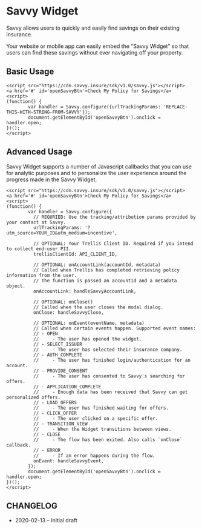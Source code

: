 # Savvy Widget

Savvy allows users to quickly and easily find savings on their existing insurance.

Your website or mobile app can easily embed the "Savvy Widget" so that users can find these savings without ever navigating off your property.

## Basic Usage

```
<script src="https://cdn.savvy.insure/sdk/v1.0/savvy.js"></script>
<a href='#' id='openSavvyBtn'>Check My Policy for Savings</a>
<script>
(function() {
        var handler = Savvy.configure({urlTrackingParams: 'REPLACE-THIS-WITH-STRING-FROM-SAVVY'});
        document.getElementById('openSavvyBtn').onclick = handler.open;
})();
</script>
```

## Advanced Usage

Savvy Widget supports a number of Javascript callbacks that you can use for analytic purposes and to personalize the user experience around the progress made in the Savvy Widget.

```
<script src="https://cdn.savvy.insure/sdk/v1.0/savvy.js"></script>
<a href='#' id='openSavvyBtn'>Check My Policy for Savings</a>
<script>
(function() {
        var handler = Savvy.configure({
          // REQURIED: Use the tracking/attribution params provided by your contact at Savvy.
          urlTrackingParams: '?utm_source=YOUR_ID&utm_medium=incentive',
          
          // OPTIONAL: Your Trellis Client ID. Required if you intend to collect end-user PII.
          trellisClientId: API_CLIENT_ID,

          // OPTIONAL: onAccountLink(accountId, metadata)
          // Called when Trellis has completed retrieving policy information from the user.
          // The function is passed an accountId and a metadata object.
          onAccountLink: handleSavvyAccountLink,

          // OPTIONAL: onClose()
          // Called when the user closes the modal dialog.
          onClose: handleSavvyClose,

          // OPTIONAL: onEvent(eventName, metadata)
          // Called when certain events happen. Supported event names:
          // - OPEN
          //     - The user has opened the widget.
          // - SELECT_ISSUER
          //     - The user has selected their insurance company.
          // - AUTH_COMPLETE
          //     - The user has finished login/authentication for an account.
          // - PROVIDE_CONSENT
          //     - The user has consented to Savvy's searching for offers.
          // - APPLICATION_COMPLETE
          //     - Enough data has been received that Savvy can get personalized offers.
          // - LOAD_OFFERS
          //     - The user has finished waiting for offers.
          // - CLICK_OFFER
          //     - The user clicked on a specific offer.
          // - TRANSITION_VIEW
          //     - When the Widget transitions between views.
          // - CLOSE
          //     - The flow has been exited. Also calls `onClose` callback.
          // - ERROR
          //     - If an error happens during the flow.
          onEvent: handleSavvyEvent,
        });
        document.getElementById('openSavvyBtn').onclick = handler.open;
})();
</script>
```

## CHANGELOG

* 2020-02-13 – Initial draft
